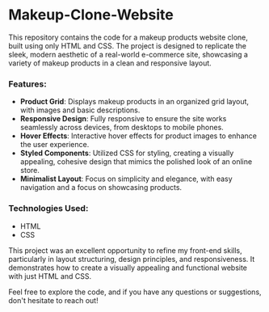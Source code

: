 # Makeup-Clone-Website

This repository contains the code for a makeup products website clone, built using only HTML and CSS. The project is designed to replicate the sleek, modern aesthetic of a real-world e-commerce site, showcasing a variety of makeup products in a clean and responsive layout.

### Features:
- **Product Grid**: Displays makeup products in an organized grid layout, with images and basic descriptions.
- **Responsive Design**: Fully responsive to ensure the site works seamlessly across devices, from desktops to mobile phones.
- **Hover Effects**: Interactive hover effects for product images to enhance the user experience.
- **Styled Components**: Utilized CSS for styling, creating a visually appealing, cohesive design that mimics the polished look of an online store.
- **Minimalist Layout**: Focus on simplicity and elegance, with easy navigation and a focus on showcasing products.

### Technologies Used:
- HTML
- CSS

This project was an excellent opportunity to refine my front-end skills, particularly in layout structuring, design principles, and responsiveness. It demonstrates how to create a visually appealing and functional website with just HTML and CSS.

Feel free to explore the code, and if you have any questions or suggestions, don't hesitate to reach out!
